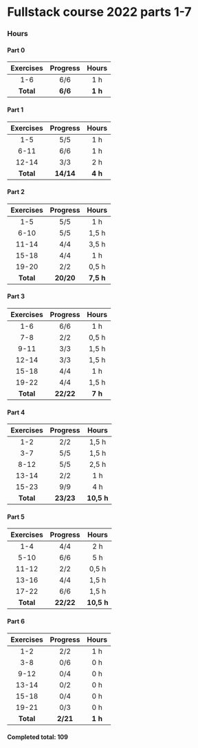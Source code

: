 # Fullstack course 2022 parts 1-7

### Hours

#### Part 0
| Exercises | Progress | Hours |
| :----:|:----:|:----:|
| 1-6 | 6/6 | 1 h |
| **Total** | **6/6** |**1 h**

#### Part 1
| Exercises | Progress | Hours |
| :----:|:----:|:----:|
| 1-5 | 5/5 | 1 h |
| 6-11 | 6/6 | 1 h |
| 12-14 | 3/3 | 2 h |
| **Total** | **14/14** | **4 h** |

#### Part 2
| Exercises | Progress | Hours |
| :----:|:----:|:----:|
| 1-5 | 5/5 | 1 h |
| 6-10 | 5/5 | 1,5 h |
| 11-14 | 4/4 | 3,5 h |
| 15-18 | 4/4 | 1 h |
| 19-20 | 2/2 | 0,5 h |
| **Total** | **20/20** | **7,5 h**

#### Part 3
| Exercises | Progress | Hours |
| :----:|:----:|:----:|
| 1-6 | 6/6 | 1 h |
| 7-8 | 2/2 | 0,5 h |
| 9-11 | 3/3 | 1,5 h |
| 12-14 | 3/3 | 1,5 h |
| 15-18 | 4/4 | 1 h |
| 19-22 | 4/4 | 1,5 h |
| **Total** | **22/22** | **7 h**

#### Part 4
| Exercises | Progress | Hours |
| :----:|:----:|:----:|
| 1-2 | 2/2 | 1,5 h |
| 3-7 | 5/5 | 1,5 h |
| 8-12 | 5/5 | 2,5 h |
| 13-14 | 2/2 | 1 h |
| 15-23 | 9/9 | 4 h |
| **Total** | **23/23** | **10,5 h**

#### Part 5
| Exercises | Progress | Hours |
| :----:|:----:|:----:|
| 1-4 | 4/4 | 2 h |
| 5-10 | 6/6 | 5 h |
| 11-12 | 2/2 | 0,5 h |
| 13-16 | 4/4 | 1,5 h |
| 17-22 | 6/6 | 1,5 h |
| **Total** | **22/22** | **10,5 h**

#### Part 6
| Exercises | Progress | Hours |
| :----:|:----:|:----:|
| 1-2 | 2/2 | 1 h |
| 3-8 | 0/6 | 0 h |
| 9-12 | 0/4 | 0 h |
| 13-14 | 0/2 | 0 h |
| 15-18 | 0/4 | 0 h |
| 19-21 | 0/3 | 0 h |
| **Total** | **2/21** | **1 h**

#### Completed total: 109